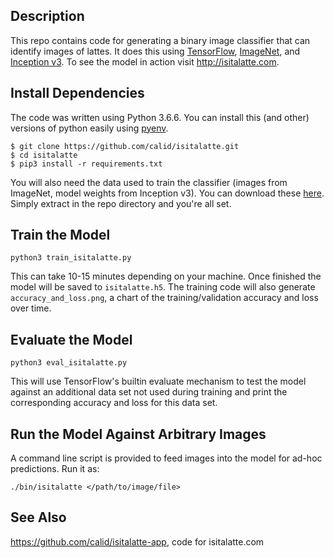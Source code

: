 ## Description

This repo contains code for generating a binary image classifier that can
identify images of lattes.  It does this using
[TensorFlow](https://www.tensorflow.org/), [ImageNet](http://image-net.org/),
and [Inception v3](https://arxiv.org/abs/1512.00567). To see the model in
action visit http://isitalatte.com.

## Install Dependencies

The code was written using Python 3.6.6.  You can install this (and other)
versions of python easily using [pyenv](https://github.com/pyenv/pyenv).

```
$ git clone https://github.com/calid/isitalatte.git
$ cd isitalatte
$ pip3 install -r requirements.txt
```

You will also need the data used to train the classifier (images from ImageNet,
model weights from Inception v3).  You can download these
[here](https://s3.amazonaws.com/isitalatte/isitalatte-resources.tar.gz). Simply
extract in the repo directory and you're all set.

## Train the Model

`python3 train_isitalatte.py`

This can take 10-15 minutes depending on your machine.  Once finished the
model will be saved to `isitalatte.h5`.  The training code will also generate
`accuracy_and_loss.png`, a chart of the training/validation accuracy and loss
over time.

## Evaluate the Model

`python3 eval_isitalatte.py`

This will use TensorFlow's builtin evaluate mechanism to test the model
against an additional data set not used during training and print the
corresponding accuracy and loss for this data set.

## Run the Model Against Arbitrary Images

A command line script is provided to feed images into the model for ad-hoc
predictions. Run it as:

`./bin/isitalatte </path/to/image/file>`

## See Also

https://github.com/calid/isitalatte-app, code for isitalatte.com
